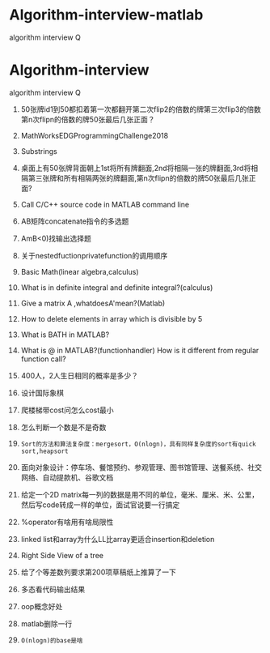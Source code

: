# Algorithm-interview-matlab
algorithm interview Q
# Algorithm-interview
algorithm interview Q

1. 50张牌id1到50都扣着第一次都翻开第二次flip2的倍数的牌第三次flip3的倍数第n次flipn的倍数的牌50张最后几张正面？
2. MathWorksEDGProgrammingChallenge2018
3. Substrings
4. 桌面上有50张牌背面朝上1st将所有牌翻面,2nd将相隔一张的牌翻面,3rd将相隔第三张牌和所有相隔两张的牌翻面,第n次flipn的倍数的牌50张最后几张正面?
5. Call C/C++ source code in MATLAB command line
6. AB矩阵concatenate指令的多选题
7. AmB<0)找输出选择题
8. 关于nestedfuctionprivatefunction的调用顺序
9. Basic Math(linear algebra,calculus)

10. What is in definite integral and definite integral?(calculus)
11. Give a matrix A ,whatdoesA'mean?(Matlab)
12. How to delete elements in array which is divisible by 5
13. What is BATH in MATLAB?
14. What is @ in MATLAB?(functionhandler) How is it different from regular function call?
15. 400人，2人生日相同的概率是多少？
16. 设计国际象棋
17. 爬楼梯带cost问怎么cost最小
18. 怎么判断一个数是不是奇数
19. ```Sort的方法和算法复杂度：mergesort，O(nlogn)，具有同样复杂度的sort有quick sort,heapsort```
20. 面向对象设计：停车场、餐馆预约、参观管理、图书馆管理、送餐系统、社交网络、自动提款机、谷歌文档
21. 给定一个2D matrix每一列的数据是用不同的单位，毫米、厘米、米、公里，然后写code转成一样的单位，面试官说要一行搞定
22. %operator有啥用有啥局限性
23. linked list和array为什么LL比array更适合insertion和deletion
24. Right Side View of a tree
25. 给了个等差数列要求第200项草稿纸上推算了一下
26. 多态看代码输出结果
27. oop概念好处
28. matlab删除一行
29. ```O(nlogn)的base是啥```
